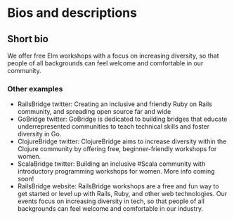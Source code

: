 # Bios and descriptions

## Short bio

We offer free Elm workshops with a focus on increasing diversity, so that people of all backgrounds can feel welcome and comfortable in our community.

### Other examples

 - RailsBridge twitter: Creating an inclusive and friendly Ruby on Rails community, and spreading open source far and wide
 - GoBridge twitter: GoBridge is dedicated to building bridges that educate underrepresented communities to teach technical skills and foster diversity in Go.
 - ClojureBridge twitter: ClojureBridge aims to increase diversity within the Clojure community by offering free, beginner-friendly workshops for women.
 - ScalaBridge twitter: Building an inclusive #Scala community with introductory programming workshops for women. More info coming soon!
 - RailsBridge website: RailsBridge workshops are a free and fun way to get started or level up with Rails, Ruby, and other web technologies. Our events focus on increasing diversity in tech, so that people of all backgrounds can feel welcome and comfortable in our industry.




